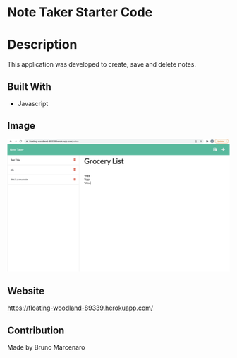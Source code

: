 # Note Taker Starter Code

# Description

This application was developed to create, save and delete notes.

## Built With 

* Javascript

## Image

![Note Taker App!](/image/Screen%20Shot%202022-03-28%20at%2013.35.09.png)

## Website

https://floating-woodland-89339.herokuapp.com/

## Contribution

Made by Bruno Marcenaro

